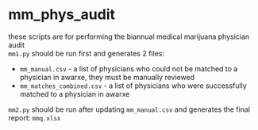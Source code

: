 # mm_phys_audit
these scripts are for performing the biannual medical marijuana physician audit  
`mm1.py` should be run first and generates 2 files:
  - `mm_manual.csv` - a list of physicians who could not be matched to a physician in awarxe, they must be manually reviewed
  - `mm_matches_combined.csv` - a list of physicians who were successfully matched to a physician in awarxe  

`mm2.py` should be run after updating `mm_manual.csv` and generates the final report: `mmq.xlsx`